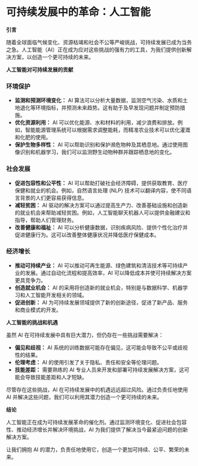 # 可持续发展中的革命：人工智能

**引言**

随着全球面临气候变化、资源枯竭和社会不公等严峻挑战，可持续发展已成为当务之急。人工智能（AI）正在成为应对这些挑战的强有力的工具，为我们提供创新解决方案，以创造一个更可持续的未来。

**人工智能对可持续发展的贡献**

### 环境保护

* **监测和预测环境变化：** AI 算法可以分析大量数据，监测空气污染、水质和土地退化等环境指标，并预测未来趋势。这有助于及早发现问题并制定预防措施。
* **优化资源利用：** AI 可以优化能源、水和材料的利用，减少浪费和排放。例如，智能能源管理系统可以根据需求调整能耗，而精准农业技术可以优化灌溉和化肥的使用。
* **保护生物多样性：** AI 可以帮助识别和保护濒危物种及其栖息地。通过使用图像识别和机器学习，我们可以监测野生动物种群并跟踪栖息地的变化。

### 社会发展

* **促进包容性和公平性：** AI 可以帮助打破社会经济障碍，提供获取教育、医疗保健和就业的机会。例如，自然语言处理 (NLP) 技术可以翻译内容，使不同语言背景的人们更容易获得信息。
* **减轻贫困：** AI 驱动的解决方案可以通过提高生产力、改善基础设施和创造新的就业机会来帮助减轻贫困。例如，人工智能聊天机器人可以提供金融建议和指导，帮助人们管理财务。
* **改善健康和福祉：** AI 可以分析健康数据，识别疾病风险、提供个性化治疗并促进健康行为。这可以改善整体健康状况并降低医疗保健成本。

### 经济增长

* **推动可持续产业：** AI 可以推动可再生能源、绿色建筑和清洁技术等可持续产业的发展。通过自动化流程和提高效率，AI 可以降低成本并使可持续解决方案更具竞争力。
* **创造就业机会：** AI 的采用将创造新的就业机会，特别是与数据科学、机器学习和人工智能开发相关的领域。
* **促进创新：** AI 为可持续发展领域提供了新的创新途径，促进了新产品、服务和商业模式的开发。

**人工智能的挑战和机遇**

虽然 AI 在可持续发展中具有巨大潜力，但仍存在一些挑战需要解决：

* **偏见和歧视：** AI 系统的训练数据可能存在偏见，这可能会导致不公平或歧视性的结果。
* **伦理考虑：** AI 的使用引发了关于隐私、责任和安全等伦理问题。
* **技能差距：** 需要熟练的 AI 专业人员来开发和部署可持续发展解决方案，这可能会导致技能差距和人才短缺。

尽管存在这些挑战，AI 在可持续发展中的机遇远远超过风险。通过负责任地使用 AI 并解决这些问题，我们可以利用其潜力创造一个更可持续的未来。

**结论**

人工智能正在成为可持续发展革命的催化剂。通过监测环境变化、促进社会包容性、推动经济增长并解决环境挑战，AI 为我们提供了解决当今最紧迫问题的创新解决方案。

让我们拥抱 AI 的潜力，负责任地使用它，创造一个更加可持续、公平、繁荣的未来。
